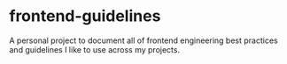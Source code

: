 # frontend-guidelines
A personal project to document all of frontend engineering best practices and guidelines I like to use across my projects.
